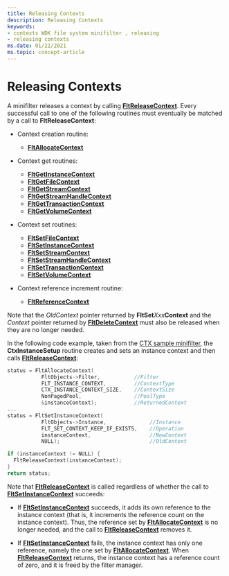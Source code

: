 ```yaml
---
title: Releasing Contexts
description: Releasing Contexts
keywords:
- contexts WDK file system minifilter , releasing
- releasing contexts
ms.date: 01/22/2021
ms.topic: concept-article
---
```


# Releasing Contexts

A minifilter releases a context by calling [**FltReleaseContext**](/windows-hardware/drivers/ddi/fltkernel/nf-fltkernel-fltreleasecontext). Every successful call to one of the following routines must eventually be matched by a call to **FltReleaseContext**:

- Context creation routine:
  - [**FltAllocateContext**](/windows-hardware/drivers/ddi/fltkernel/nf-fltkernel-fltallocatecontext)

- Context get routines:
  - [**FltGetInstanceContext**](/windows-hardware/drivers/ddi/fltkernel/nf-fltkernel-fltgetinstancecontext)
  - [**FltGetFileContext**](/windows-hardware/drivers/ddi/fltkernel/nf-fltkernel-fltgetfilecontext)
  - [**FltGetStreamContext**](/windows-hardware/drivers/ddi/fltkernel/nf-fltkernel-fltgetstreamcontext)
  - [**FltGetStreamHandleContext**](/windows-hardware/drivers/ddi/fltkernel/nf-fltkernel-fltgetstreamhandlecontext)
  - [**FltGetTransactionContext**](/windows-hardware/drivers/ddi/fltkernel/nf-fltkernel-fltgettransactioncontext)
  - [**FltGetVolumeContext**](/windows-hardware/drivers/ddi/fltkernel/nf-fltkernel-fltgetvolumecontext)

- Context set routines:
  - [**FltSetFileContext**](/windows-hardware/drivers/ddi/fltkernel/nf-fltkernel-fltsetfilecontext)
  - [**FltSetInstanceContext**](/windows-hardware/drivers/ddi/fltkernel/nf-fltkernel-fltsetinstancecontext)
  - [**FltSetStreamContext**](/windows-hardware/drivers/ddi/fltkernel/nf-fltkernel-fltsetstreamcontext)
  - [**FltSetStreamHandleContext**](/windows-hardware/drivers/ddi/fltkernel/nf-fltkernel-fltsetstreamhandlecontext)
  - [**FltSetTransactionContext**](/windows-hardware/drivers/ddi/fltkernel/nf-fltkernel-fltsettransactioncontext)
  - [**FltSetVolumeContext**](/windows-hardware/drivers/ddi/fltkernel/nf-fltkernel-fltsetvolumecontext)

- Context reference increment routine:
  - [**FltReferenceContext**](/windows-hardware/drivers/ddi/fltkernel/nf-fltkernel-fltreferencecontext)

Note that the *OldContext* pointer returned by **FltSet***Xxx***Context** and the *Context* pointer returned by [**FltDeleteContext**](/windows-hardware/drivers/ddi/fltkernel/nf-fltkernel-fltdeletecontext) must also be released when they are no longer needed.

In the following code example, taken from the [CTX sample minifilter](https://github.com/Microsoft/Windows-driver-samples/tree/main/filesys/miniFilter/ctx), the **CtxInstanceSetup** routine creates and sets an instance context and then calls [**FltReleaseContext**](/windows-hardware/drivers/ddi/fltkernel/nf-fltkernel-fltreleasecontext):

```cpp
status = FltAllocateContext(
           FltObjects->Filter,           //Filter
           FLT_INSTANCE_CONTEXT,         //ContextType
           CTX_INSTANCE_CONTEXT_SIZE,    //ContextSize
           NonPagedPool,                 //PoolType
           &instanceContext);            //ReturnedContext
...
status = FltSetInstanceContext(
           FltObjects->Instance,              //Instance
           FLT_SET_CONTEXT_KEEP_IF_EXISTS,    //Operation
           instanceContext,                   //NewContext
           NULL);                             //OldContext

if (instanceContext != NULL) {
  FltReleaseContext(instanceContext);
}
return status;
```

Note that [**FltReleaseContext**](/windows-hardware/drivers/ddi/fltkernel/nf-fltkernel-fltreleasecontext) is called regardless of whether the call to [**FltSetInstanceContext**](/windows-hardware/drivers/ddi/fltkernel/nf-fltkernel-fltsetinstancecontext) succeeds:

- If [**FltSetInstanceContext**](/windows-hardware/drivers/ddi/fltkernel/nf-fltkernel-fltsetinstancecontext) succeeds, it adds its own reference to the instance context (that is, it increments the reference count on the instance context). Thus, the reference set by [**FltAllocateContext**](/windows-hardware/drivers/ddi/fltkernel/nf-fltkernel-fltallocatecontext) is no longer needed, and the call to [**FltReleaseContext**](/windows-hardware/drivers/ddi/fltkernel/nf-fltkernel-fltreleasecontext) removes it.

- If [**FltSetInstanceContext**](/windows-hardware/drivers/ddi/fltkernel/nf-fltkernel-fltsetinstancecontext) fails, the instance context has only one reference, namely the one set by [**FltAllocateContext**](/windows-hardware/drivers/ddi/fltkernel/nf-fltkernel-fltallocatecontext). When [**FltReleaseContext**](/windows-hardware/drivers/ddi/fltkernel/nf-fltkernel-fltreleasecontext) returns, the instance context has a reference count of zero, and it is freed by the filter manager.
